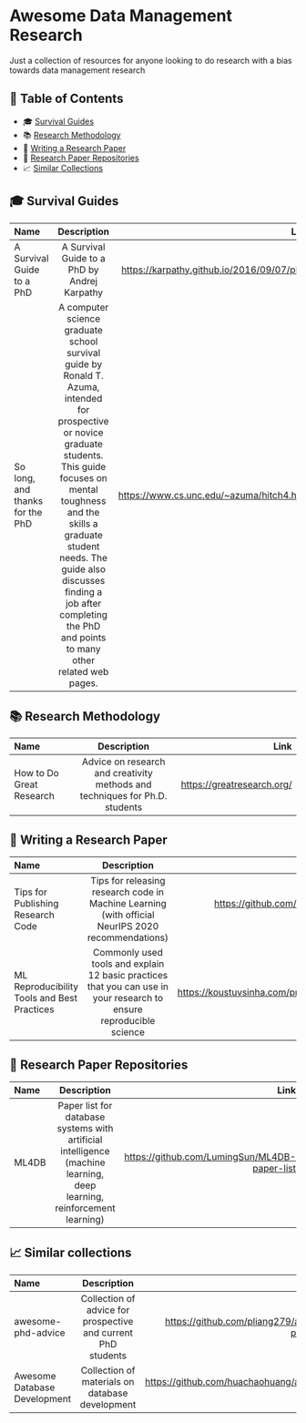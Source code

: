 # Awesome Data Management Research

Just a collection of resources for anyone looking to do research with a bias towards data management research

## 🔗 Table of Contents
- :mortar_board: [Survival Guides](#-survival-guides)
- 📚 [Research Methodology](#-research-methodology)
- 📝 [Writing a Research Paper](#-writing-a-research-paper)
- 💾 [Research Paper Repositories](#-research-paper-repositories)
- 📈 [Similar Collections](#-similar-collections)

## 🎓 Survival Guides
| Name |  Description  | Link |
|:-----|:--------:|------:|
| A Survival Guide to a PhD | A Survival Guide to a PhD by Andrej Karpathy | https://karpathy.github.io/2016/09/07/phd/ |
| So long, and thanks for the PhD | A computer science graduate school survival guide by Ronald T. Azuma, intended for prospective or novice graduate students. This guide focuses on mental toughness and the skills a graduate student needs. The guide also discusses finding a job after completing the PhD and points to many other related web pages. | https://www.cs.unc.edu/~azuma/hitch4.html |

## 📚 Research Methodology 
| Name |  Description  | Link |
|:-----|:--------:|------:|
| How to Do Great Research   | Advice on research and creativity methods and techniques for Ph.D. students | https://greatresearch.org/ |

## 📝 Writing a Research Paper 
| Name |  Description  | Link |
|:-----|:--------:|------:|
| Tips for Publishing Research Code | Tips for releasing research code in Machine Learning (with official NeurIPS 2020 recommendations) | https://github.com/paperswithcode/releasing-research-code |
| ML Reproducibility Tools and Best Practices | Commonly used tools and explain 12 basic practices that you can use in your research to ensure reproducible science | https://koustuvsinha.com/practices_for_reproducibility/ |

## 💾 Research Paper Repositories
| Name |  Description  | Link |
|:-----|:--------:|------:|
| ML4DB   | Paper list for database systems with artificial intelligence (machine learning, deep learning, reinforcement learning) | https://github.com/LumingSun/ML4DB-paper-list |

## 📈 Similar collections
| Name |  Description  | Link |
|:-----|:--------:|------:|
| awesome-phd-advice   | Collection of advice for prospective and current PhD students | https://github.com/pliang279/awesome-phd-advice |
| Awesome Database Development | Collection of materials on database development | https://github.com/huachaohuang/awesome-dbdev |

